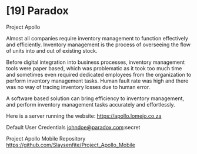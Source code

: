 # [19] Paradox

Project Apollo

Almost all companies require inventory management to function effectively and efficiently. Inventory management is the process of overseeing the flow of units into and out of existing stock.

Before digital integration into business processes, inventory management tools were paper based, which was problematic as it took too much time and sometimes even required dedicated employees from the organization to perform inventory management tasks. Human fault rate was high and there was no way of tracing inventory losses due to human error.

A software based solution can bring efficiency to inventory management, and perform inventory management tasks accurately and effortlessly.

Here is a server running the website:
https://apollo.lomejo.co.za

Default User Credentials
johndoe@paradox.com:secret

Project Apollo Mobile Repository
https://github.com/Slaysenfite/Project_Apollo_Mobile
